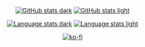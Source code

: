 <div align="center">

[![GitHub stats dark](https://github-readme-stats.vercel.app/api?username=drenkmann&show_icons=true&count_private=true&hide_border=true&hide_rank=true&theme=github_dark#gh-dark-mode-only)](https://github.com/anuraghazra/github-readme-stats#gh-dark-mode-only)
[![GitHub stats light](https://github-readme-stats.vercel.app/api?username=drenkmann&show_icons=true&count_private=true&hide_border=true&hide_rank=true&theme=default#gh-light-mode-only)](https://github.com/anuraghazra/github-readme-stats#gh-light-mode-only)

[![Language stats dark](https://github-readme-stats.vercel.app/api/top-langs/?username=drenkmann&layout=compact&hide_border=true&theme=github_dark#gh-dark-mode-only)](https://github.com/anuraghazra/github-readme-stats#gh-dark-mode-only)
[![Language stats light](https://github-readme-stats.vercel.app/api/top-langs/?username=drenkmann&layout=compact&card_width=500&hide_border=true&theme=default#gh-light-mode-only)](https://github.com/anuraghazra/github-readme-stats#gh-light-mode-only)

[![ko-fi](https://ko-fi.com/img/githubbutton_sm.svg)](https://ko-fi.com/C0C210YXVB)

</div>
